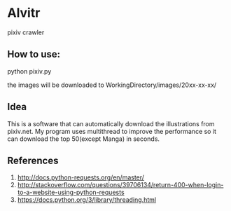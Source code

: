 # Alvitr
pixiv crawler

## How to use:
python pixiv.py

the images will be downloaded to WorkingDirectory/images/20xx-xx-xx/

## Idea
This is a software that can automatically download the illustrations from pixiv.net. My program uses multithread to
improve the performance so it can download the top 50(except Manga) in seconds.

## References
1. http://docs.python-requests.org/en/master/
2. http://stackoverflow.com/questions/39706134/return-400-when-login-to-a-website-using-python-requests
3. https://docs.python.org/3/library/threading.html
